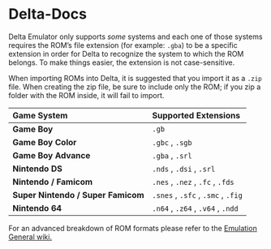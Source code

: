 # Delta-Docs

Delta Emulator only supports _some_ systems and each one of those systems requires the ROM’s file extension \(for example: `.gba`\) to be a specific extension in order for Delta to recognize the system to which the ROM belongs. To make things easier, the extension is not case-sensitive.

When importing ROMs into Delta, it is suggested that you import it as a `.zip` file. When creating the zip file, be sure to include only the ROM; if you zip a folder with the ROM inside, it will fail to import.

| Game System | Supported Extensions |
| :--- | :--- |
| **Game Boy** | `.gb` |
| **Game Boy Color** | `.gbc` , `.sgb` |
| **Game Boy Advance** | `.gba` , `.srl` |
| **Nintendo DS** | `.nds` , `.dsi` , `.srl` |
| **Nintendo / Famicom** | `.nes` , `.nez` , `.fc` , `.fds` |
| **Super Nintendo / Super Famicom** | `.snes` , `.sfc` , `.smc` , `.fig` |
| **Nintendo 64** | `.n64` , `.z64` , `.v64` , `.ndd` |

For an advanced breakdown of ROM formats please refer to the [Emulation General wiki.](https://emulation.gametechwiki.com/index.php/List_of_filetypes)

